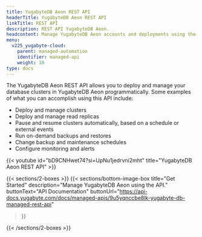 ```yaml
---
title: YugabyteDB Aeon REST API
headerTitle: YugabyteDB Aeon REST API
linkTitle: REST API
description: REST API YugabyteDB Aeon.
headcontent: Manage YugabyteDB Aeon accounts and deployments using the REST API
menu:
  v225_yugabyte-cloud:
    parent: managed-automation
    identifier: managed-api
    weight: 10
type: docs
---
```


The YugabyteDB Aeon REST API allows you to deploy and manage your database clusters in YugabyteDB Aeon programmatically. Some examples of what you can accomplish using this API include:

- Deploy and manage clusters
- Deploy and manage read replicas
- Pause and resume clusters automatically, based on a schedule or external events
- Run on-demand backups and restores
- Change backup and maintenance schedules
- Configure monitoring and alerts

{{< youtube id="bD9CNHwet74?si=UpNu1jedrvni2mht" title="YugabyteDB Aeon REST API" >}}

{{< sections/2-boxes >}}
  {{< sections/bottom-image-box
    title="Get Started"
    description="Manage YugabyteDB Aeon using the API."
    buttonText="API Documentation"
    buttonUrl="https://api-docs.yugabyte.com/docs/managed-apis/9u5yqnccbe8lk-yugabyte-db-managed-rest-api"
  >}}

{{< /sections/2-boxes >}}
